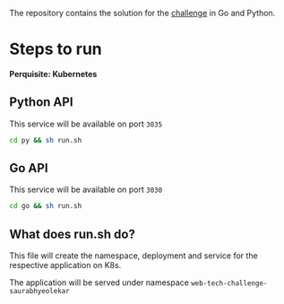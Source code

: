 The repository contains the solution for the [challenge](./Challenge.md) in Go and Python.

# Steps to run
**Perquisite: Kubernetes**

## Python API
This service will be available on port `3035`
```sh 
cd py && sh run.sh
``` 

## Go API
This service will be available on port `3030`
```sh 
cd go && sh run.sh
``` 

## What does run.sh do?
This file will create the namespace, deployment and service for the respective application on K8s.

The application will be served under namespace `web-tech-challenge-saurabhyeolekar`